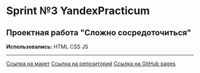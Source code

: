 # Sprint №3 YandexPracticum
## Проектная работа "Сложно сосредоточиться"

**Использовались:** HTML CSS JS
____
[Ссылка на макет](https://clck.ru/36EM95)
[Ссылка на репозиторий](https://github.com/Jetskici00/slozhno-sosredotochitsya)
[Ссылка на GitHub pages](https://jetskici00.github.io/slozhno-sosredotochitsya/)
